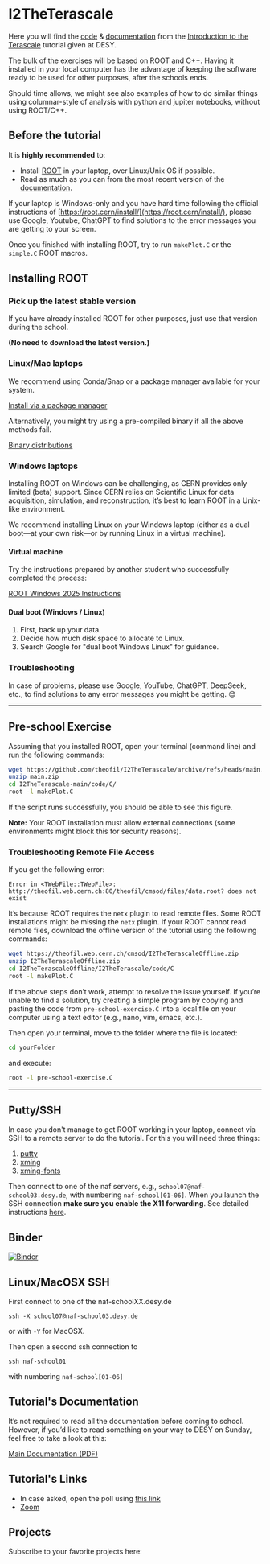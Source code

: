 # I2TheTerascale
Here you will find the [code](https://github.com/theofil/I2TheTerascale/tree/main/code) & [documentation](https://github.com/theofil/I2TheTerascale/raw/main/docs/main.pdf) from the [Introduction to the Terascale](https://indico.desy.de/event/33888/) tutorial given at DESY. 

The bulk of the exercises will be based on ROOT and C++. Having it installed in your local computer has the advantage of keeping the software ready to be used for other purposes, after the schools ends.

Should  time allows, we might see also examples of how to do similar things using columnar-style of analysis with python and jupiter notebooks, without using ROOT/C++. 

## Before the tutorial 

It is **highly recommended** to:
* Install [ROOT](https://root.cern.ch "ROOT") in your laptop, over Linux/Unix OS if possible.
* Read as much as you can from the most recent version of the [documentation](https://github.com/theofil/I2TheTerascale/raw/main/docs/main.pdf).


If your laptop is Windows-only and you have hard time following the official instructions of [https://root.cern/install/](https://root.cern/install/), please use Google, Youtube, ChatGPT to find solutions to the error messages you are getting to your screen.

Once you finished with installing ROOT, try to run `makePlot.C` or the `simple.C` ROOT macros. 

## Installing ROOT

### Pick up the latest stable version
If you have already installed ROOT for other purposes, just use that version during the school.

**(No need to download the latest version.)**

### Linux/Mac laptops
We recommend using Conda/Snap or a package manager available for your system.

[Install via a package manager](https://root.cern/install/#install-via-a-package-manager)

Alternatively, you might try using a pre-compiled binary if all the above methods fail.

[Binary distributions](https://root.cern/releases/release-63404/#binary-distributions)

### Windows laptops
Installing ROOT on Windows can be challenging, as CERN provides only limited (beta) support. Since CERN relies on Scientific Linux for data acquisition, simulation, and reconstruction, it’s best to learn ROOT in a Unix-like environment.

We recommend installing Linux on your Windows laptop (either as a dual boot—at your own risk—or by running Linux in a virtual machine).

#### Virtual machine
Try the instructions prepared by another student who successfully completed the process:

[ROOT Windows 2025 Instructions](https://github.com/theofil/I2TheTerascale/raw/main/docs/ROOT_Windows_2025.pdf)

#### Dual boot (Windows / Linux)
1. First, back up your data.
2. Decide how much disk space to allocate to Linux.
3. Search Google for "dual boot Windows Linux" for guidance.

### Troubleshooting
In case of problems, please use Google, YouTube, ChatGPT, DeepSeek, etc., to find solutions to any error messages you might be getting. 😊

---

## Pre-school Exercise

Assuming that you installed ROOT, open your terminal (command line) and run the following commands:

```bash
wget https://github.com/theofil/I2TheTerascale/archive/refs/heads/main.zip
unzip main.zip 
cd I2TheTerascale-main/code/C/
root -l makePlot.C 
```

If the script runs successfully, you should be able to see this figure.

**Note:** Your ROOT installation must allow external connections (some environments might block this for security reasons).

### Troubleshooting Remote File Access
If you get the following error:

```
Error in <TWebFile::TWebFile>: http://theofil.web.cern.ch:80/theofil/cmsod/files/data.root? does not exist
```

It’s because ROOT requires the `netx` plugin to read remote files. Some ROOT installations might be missing the `netx` plugin. If your ROOT cannot read remote files, download the offline version of the tutorial using the following commands:

```bash
wget https://theofil.web.cern.ch/cmsod/I2TheTerascaleOffline.zip
unzip I2TheTerascaleOffline.zip
cd I2TheTerascaleOffline/I2TheTerascale/code/C
root -l makePlot.C
```

If the above steps don’t work, attempt to resolve the issue yourself. If you’re unable to find a solution, try creating a simple program by copying and pasting the code from `pre-school-exercise.C` into a local file on your computer using a text editor (e.g., nano, vim, emacs, etc.).

Then open your terminal, move to the folder where the file is located:

```bash
cd yourFolder
```

and execute:

```bash
root -l pre-school-exercise.C
```

---



## Putty/SSH 
In case you don't manage to get ROOT working in your laptop, connect via SSH to a remote server to do the tutorial. For this you will need three things:

 1. [putty](https://www.putty.org) 
 2. [xming](https://sourceforge.net/projects/xming/)
 3. [xming-fonts](https://sourceforge.net/projects/xming/files/Xming-fonts/7.7.0.10/)

Then connect to one of the naf servers, e.g., `school07@naf-school03.desy.de`, with numbering `naf-school[01-06]`. When you launch the SSH connection **make sure you enable the X11 forwarding**.
See detailed instructions [here](docs/SSH_X11_Forwarding_on_Windows_with_Putty.pdf).

## Binder
[![Binder](https://mybinder.org/badge_logo.svg)](https://mybinder.org/v2/gh/theofil/I2TheTerascale/main)


## Linux/MacOSX SSH
First connect to one of the  naf-schoolXX.desy.de

`ssh -X school07@naf-school03.desy.de` 

or with `-Y` for MacOSX.

Then open a second ssh connection to 

`ssh naf-school01` 

with numbering `naf-school[01-06]`


## Tutorial's Documentation

It’s not required to read all the documentation before coming to school. However, if you’d like to read something on your way to DESY on Sunday, feel free to take a look at this:

[Main Documentation (PDF)](https://github.com/theofil/I2TheTerascale/raw/main/docs/main.pdf)

## Tutorial's Links 
* In case asked, open the poll using [this link](https://docs.google.com/forms/d/e/1FAIpQLSd3YB2VIpUht9CX7__UtSyVrzCRYc4_j4TDPriOjXb4qwPbuQ/viewform?usp=pp_url&entry.1665379118=A)
* [Zoom](https://cern.zoom.us/j/66658277521?pwd=U0lIOEJrL0VCT2c5THJOcGNkUzZLdz09)

## Projects 
Subscribe to your favorite projects here: 

